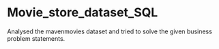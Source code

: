 # Movie_store_dataset_SQL
Analysed the mavenmovies dataset and tried to solve the given business problem statements.
